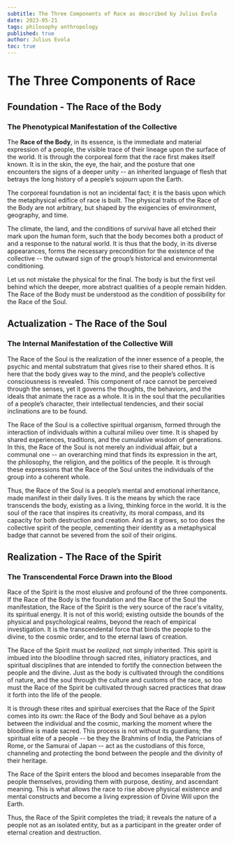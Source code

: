 ```yaml
---
subtitle: The Three Components of Race as described by Julius Evola
date: 2023-05-21
tags: philosophy anthropology
published: true
author: Julius Evola
toc: true
---
```

# The Three Components of Race

## Foundation - The Race of the Body

### The Phenotypical Manifestation of the Collective

The **Race of the Body**, in its essence, is the immediate and material expression of a people, the visible trace of their lineage upon the surface of the world. It is through the corporeal form that the race first makes itself known. It is in the skin, the eye, the hair, and the posture that one encounters the signs of a deeper unity -- an inherited language of flesh that betrays the long history of a people’s sojourn upon the Earth.

The corporeal foundation is not an incidental fact; it is the basis upon which the metaphysical edifice of race is built. The physical traits of the Race of the Body are not arbitrary, but shaped by the exigencies of environment, geography, and time. 

The climate, the land, and the conditions of survival have all etched their mark upon the human form, such that the body becomes both a product of and a response to the natural world. It is thus that the body, in its diverse appearances, forms the necessary precondition for the existence of the collective -- the outward sign of the group’s historical and environmental conditioning.

Let us not mistake the physical for the final. The body is but the first veil behind which the deeper, more abstract qualities of a people remain hidden. The Race of the Body must be understood as the condition of possibility for the Race of the Soul.

## Actualization - The Race of the Soul

### The Internal Manifestation of the Collective Will

The Race of the Soul is the realization of the inner essence of a people, the psychic and mental substratum that gives rise to their shared ethos. It is here that the body gives way to the mind, and the people’s collective consciousness is revealed. 
This component of race cannot be perceived through the senses, yet it governs the thoughts, the behaviors, and the ideals that animate the race as a whole. It is in the soul that the peculiarities of a people’s character, their intellectual tendencies, and their social inclinations are to be found.

The Race of the Soul is a collective spiritual organism, formed through the interaction of individuals within a cultural milieu over time. It is shaped by shared experiences, traditions, and the cumulative wisdom of generations. In this, the Race of the Soul is not merely an individual affair, but a communal one -- an overarching mind that finds its expression in the art, the philosophy, the religion, and the politics of the people. It is through these expressions that the Race of the Soul unites the individuals of the group into a coherent whole.

Thus, the Race of the Soul is a people’s mental and emotional inheritance, made manifest in their daily lives. It is the means by which the race transcends the body, existing as a living, thinking force in the world. It is the soul of the race that inspires its creativity, its moral compass, and its capacity for both destruction and creation. And as it grows, so too does the collective spirit of the people, cementing their identity as a metaphysical badge that cannot be severed from the soil of their origins.

## Realization - The Race of the Spirit

### The Transcendental Force Drawn into the Blood

Race of the Spirit is the most elusive and profound of the three components. If the Race of the Body is the foundation and the Race of the Soul the manifestation, the Race of the Spirit is the very source of the race's vitality, its spiritual energy. It is not of this world; existing outside the bounds of the physical and psychological realms, beyond the reach of empirical investigation. It is the transcendental force that binds the people to the divine, to the cosmic order, and to the eternal laws of creation.

The Race of the Spirit must be *realized*, not simply inherited. This spirit is imbued into the bloodline through sacred rites, initiatory practices, and spiritual disciplines that are intended to fortify the connection between the people and the divine. Just as the body is cultivated through the conditions of nature, and the soul through the culture and customs of the race, so too must the Race of the Spirit be cultivated through sacred practices that draw it forth into the life of the people.

It is through these rites and spiritual exercises that the Race of the Spirit comes into its own: the Race of the Body and Soul behave as a pylon between the individual and the cosmic, marking the moment where the bloodline is made sacred. This process is not without its guardians; the spiritual elite of a people --  be they the Brahmins of India, the Patricians of Rome, or the Samurai of Japan -- act as the custodians of this force, channeling and protecting the bond between the people and the divinity of their heritage.

The Race of the Spirit enters the blood and becomes inseparable from the people themselves, providing them with purpose, destiny, and ascendant meaning. This is what allows the race to rise above physical existence and mental constructs and become a living expression of Divine Will upon the Earth.

Thus, the Race of the Spirit completes the triad; it reveals the nature of a people not as an isolated entity, but as a participant in the greater order of eternal creation and destruction.